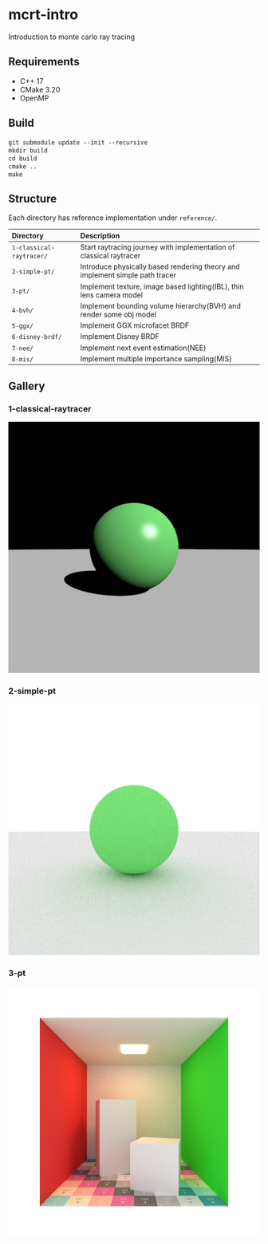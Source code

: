 # mcrt-intro

Introduction to monte carlo ray tracing

## Requirements

* C++ 17
* CMake 3.20
* OpenMP

## Build

```
git submodule update --init --recursive
mkdir build
cd build
cmake ..
make
```

## Structure

Each directory has reference implementation under `reference/`.

|Directory|Description|
|:--|:--|
|`1-classical-raytracer/`|Start raytracing journey with implementation of classical raytracer|
|`2-simple-pt/`|Introduce physically based rendering theory and implement simple path tracer|
|`3-pt/`|Implement texture, image based lighting(IBL), thin lens camera model|
|`4-bvh/`|Implement bounding volume hierarchy(BVH) and render some obj model|
|`5-ggx/`|Implement GGX microfacet BRDF|
|`6-disney-brdf/`|Implement Disney BRDF|
|`7-nee/`|Implement next event estimation(NEE)|
|`8-mis/`|Implement multiple importance sampling(MIS)|

## Gallery

### 1-classical-raytracer

![](img/1-classical-raytracer.png)

### 2-simple-pt

![](img/2-simple-pt.png)

### 3-pt

![](img/3-pt.png)